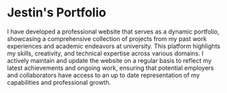 # Jestin's Portfolio

I have developed a professional website that serves as a dynamic portfolio, showcasing a comprehensive collection of projects from my past work experiences and academic endeavors at university. This platform highlights my skills, creativity, and technical expertise across various domains. I actively maintain and update the website on a regular basis to reflect my latest achievements and ongoing work, ensuring that potential employers and collaborators have access to an up to date representation of my capabilities and professional growth.

